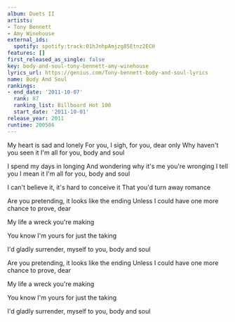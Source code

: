 ```yaml
---
album: Duets II
artists:
- Tony Bennett
- Amy Winehouse
external_ids:
  spotify: spotify:track:01hJnhpAmjzg85Etnz2ECH
features: []
first_released_as_single: false
key: body-and-soul-tony-bennett-amy-winehouse
lyrics_url: https://genius.com/Tony-bennett-body-and-soul-lyrics
name: Body And Soul
rankings:
- end_date: '2011-10-07'
  rank: 87
  ranking_list: Billboard Hot 100
  start_date: '2011-10-01'
release_year: 2011
runtime: 200586
---
```

My heart is sad and lonely
For you, I sigh, for you, dear only
Why haven't you seen it
I'm all for you, body and soul


I spend my days in longing
And wondering why it's me you're wronging
I tell you I mean it
I'm all for you, body and soul


I can't believe it, it's hard to conceive it
That you'd turn away romance


Are you pretending, it looks like the ending
Unless I could have one more chance to prove, dear



My life a wreck you're making


You know I'm yours for just the taking


I'd gladly surrender, myself to you, body and soul


Are you pretending, it looks like the ending
Unless I could have one more chance to prove, dear



My life a wreck you're making


You know I'm yours for just the taking


I'd gladly surrender, myself to you, body and soul
